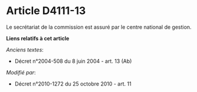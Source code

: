 # Article D4111-13

Le secrétariat de la commission est assuré par        le centre national de gestion.

**Liens relatifs à cet article**

_Anciens textes_:

  - Décret n°2004-508 du 8 juin 2004 - art. 13 (Ab)

_Modifié par_:

  - Décret n°2010-1272 du 25 octobre 2010 - art. 11
